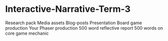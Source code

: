 # Interactive-Narrative-Term-3

Research pack 
Media assets 
Blog-posts
Presentation
Board game production
Your Phaser production
500 word reflective report
500 words on core game mechanic

